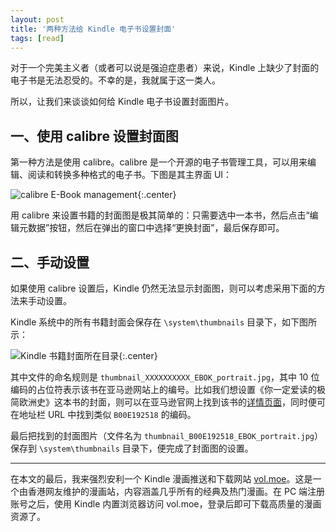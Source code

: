 ```yaml
---
layout: post
title: '两种方法给 Kindle 电子书设置封面'
tags: [read]
---
```


对于一个完美主义者（或者可以说是强迫症患者）来说，Kindle 上缺少了封面的电子书是无法忍受的。不幸的是，我就属于这一类人。

所以，让我们来谈谈如何给 Kindle 电子书设置封面图片。

## 一、使用 calibre 设置封面图

第一种方法是使用 calibre。calibre 是一个开源的电子书管理工具，可以用来编辑、阅读和转换多种格式的电子书。下图是其主界面 UI：

![calibre E-Book management]({{site.img_url}}/calibre.png){:.center}

用 calibre 来设置书籍的封面图是极其简单的：只需要选中一本书，然后点击“编辑元数据”按钮，然后在弹出的窗口中选择“更换封面”，最后保存即可。

## 二、手动设置

如果使用 calibre 设置后，Kindle 仍然无法显示封面图，则可以考虑采用下面的方法来手动设置。

Kindle 系统中的所有书籍封面会保存在 `\system\thumbnails` 目录下，如下图所示：

![Kindle 书籍封面所在目录]({{site.img_url}}/kindle-thumbnails.png){:.center}

其中文件的命名规则是 `thumbnail_XXXXXXXXXX_EBOK_portrait.jpg`，其中 10 位编码的占位符表示该书在亚马逊网站上的编号。比如我们想设置《你一定爱读的极简欧洲史》这本书的封面，则可以在亚马逊官网上找到该书的[详情页面](https://www.amazon.cn/dp/B00E192518/)，同时便可在地址栏 URL 中找到类似 `B00E192518` 的编码。

最后把找到的封面图片（文件名为 `thumbnail_B00E192518_EBOK_portrait.jpg`）保存到 `\system\thumbnails` 目录下，便完成了封面图的设置。

-----

在本文的最后，我来强烈安利一个 Kindle 漫画推送和下载网站 [vol.moe](http://vol.moe)。这是一个由香港网友维护的漫画站，内容涵盖几乎所有的经典及热门漫画。在 PC 端注册账号之后，使用 Kindle 内置浏览器访问 vol.moe，登录后即可下载高质量的漫画资源了。